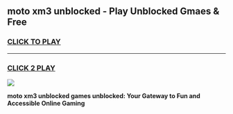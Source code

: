 
## moto xm3 unblocked - Play Unblocked Gmaes & Free
<h3>
<a href="https://news.freeplayer.one?title=moto_xm3_unblocked&ref=16F">CLICK TO PLAY</a></h3>
<hr>

<h3>
<a href="https://news.freeplayer.one?title=moto_xm3_unblocked&ref=16F">CLICK 2 PLAY</a>
  
</h3>

<a href="https://news.freeplayer.one?title=moto_xm3_unblocked&ref=16F/"><img src="https://clearcache.store/games.png"></a>


**moto xm3 unblocked games unblocked: Your Gateway to Fun and Accessible Online Gaming**
